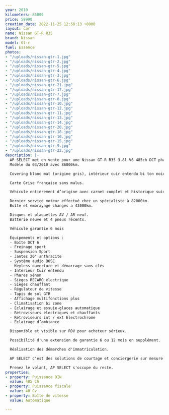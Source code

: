 ```yaml
---
year: 2010
kilometers: 86000
price: 59990
creation_date: 2022-11-25 12:58:13 +0000
layout: car
name: Nissan GT-R R35
brand: Nissan
model: Gt-r
fuel: Essence
photos:
- "/uploads/nissan-gtr-1.jpg"
- "/uploads/nissan-gtr-2.jpg"
- "/uploads/nissan-gtr-5.jpg"
- "/uploads/nissan-gtr-4.jpg"
- "/uploads/nissan-gtr-3.jpg"
- "/uploads/nissan-gtr-6.jpg"
- "/uploads/nissan-gtr-21.jpg"
- "/uploads/nissan-gtr-17.jpg"
- "/uploads/nissan-gtr-7.jpg"
- "/uploads/nissan-gtr-8.jpg"
- "/uploads/nissan-gtr-10.jpg"
- "/uploads/nissan-gtr-12.jpg"
- "/uploads/nissan-gtr-11.jpg"
- "/uploads/nissan-gtr-13.jpg"
- "/uploads/nissan-gtr-14.jpg"
- "/uploads/nissan-gtr-20.jpg"
- "/uploads/nissan-gtr-18.jpg"
- "/uploads/nissan-gtr-16.jpg"
- "/uploads/nissan-gtr-15.jpg"
- "/uploads/nissan-gtr-9.jpg"
- "/uploads/nissan-gtr-22.jpg"
description: |-
  AP SELECT met en vente pour une Nissan GT-R R35 3.8l V6 485ch DCT phase 1.
  Modèle du 03/2010 avec 86000km.

  Covering blanc mat (origine gris), intérieur cuir entendu bi ton noir / rouge.

  Carte Grise française sans malus.

  Véhicule entièrement d’origine avec carnet complet et historique suivi.

  Dernier service moteur effectué chez un spécialiste à 82000km.
  Boîte et embrayage changés a 43000km.

  Disques et plaquettes AV / AR neuf.
  Batterie neuve et 4 pneus récents.

  Véhicule garantie 6 mois

  Équipements et options :
  - Boîte DCT 6
  - Freinage sport
  - Suspension Sport
  - Jantes 20" anthracite
  - Système audio BOSE
  - Keyless ouverture et démarrage sans clés
  - Intérieur Cuir entendu
  - Phares xénon
  - Sièges RECARO électrique
  - Sièges chauffant
  - Régulateur de vitesse
  - Tapis de sol GTR
  - Affichage multifonctions plus
  - Climatisation bi zone
  - Éclairage et essuie-glaces automatique
  - Rétroviseurs électriques et chauffants
  - Rétroviseurs int / ext Electrochrome
  - Éclairage d’ambiance

  Disponible et visible sur RDV pour acheteur sérieux.

  Possibilité d'une extension de garantie 6 ou 12 mois en supplément.

  Réalisation des démarches d'immatriculation.

  AP SELECT c'est des solutions de courtage et conciergerie sur mesure pour profiter librement de sa passion et de son patrimoine.

  Prenez le volant, AP SELECT s'occupe du reste.
properties:
- property: Puissance DIN
  value: 485 Ch
- property: Puissance fiscale
  value: 40 Cv
- property: Boîte de vitesse
  value: Automatique

---
```

